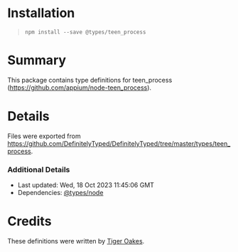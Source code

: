# Installation
> `npm install --save @types/teen_process`

# Summary
This package contains type definitions for teen_process (https://github.com/appium/node-teen_process).

# Details
Files were exported from https://github.com/DefinitelyTyped/DefinitelyTyped/tree/master/types/teen_process.

### Additional Details
 * Last updated: Wed, 18 Oct 2023 11:45:06 GMT
 * Dependencies: [@types/node](https://npmjs.com/package/@types/node)

# Credits
These definitions were written by [Tiger Oakes](https://github.com/NotWoods).
